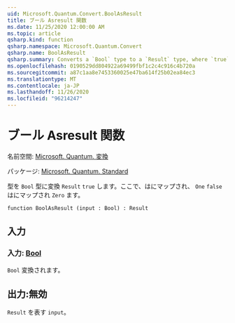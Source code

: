 ```yaml
---
uid: Microsoft.Quantum.Convert.BoolAsResult
title: ブール Asresult 関数
ms.date: 11/25/2020 12:00:00 AM
ms.topic: article
qsharp.kind: function
qsharp.namespace: Microsoft.Quantum.Convert
qsharp.name: BoolAsResult
qsharp.summary: Converts a `Bool` type to a `Result` type, where `true` is mapped to `One` and `false` is mapped to `Zero`.
ms.openlocfilehash: 0190529dd804922a69499fbf1c2c4c916c4b720a
ms.sourcegitcommit: a87c1aa8e7453360025e47ba614f25b02ea84ec3
ms.translationtype: MT
ms.contentlocale: ja-JP
ms.lasthandoff: 11/26/2020
ms.locfileid: "96214247"
---
```

# <a name="boolasresult-function"></a>ブール Asresult 関数

名前空間: [Microsoft. Quantum. 変換](xref:Microsoft.Quantum.Convert)

パッケージ: [Microsoft. Quantum. Standard](https://nuget.org/packages/Microsoft.Quantum.Standard)


型を `Bool` 型に変換 `Result` `true` します。ここで、はにマップされ、 `One` `false` はにマップされ `Zero` ます。

```qsharp
function BoolAsResult (input : Bool) : Result
```


## <a name="input"></a>入力

### <a name="input--bool"></a>入力: [Bool](xref:microsoft.quantum.lang-ref.bool)

`Bool` 変換されます。



## <a name="output--__invalidresult__"></a>出力:__無効 <Result>__

`Result` を表す `input`。
